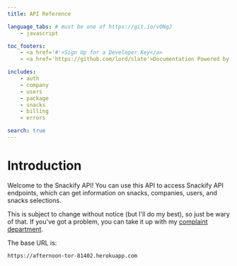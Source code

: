 ```yaml
---
title: API Reference

language_tabs: # must be one of https://git.io/vQNgJ
    - javascript

toc_footers:
    - <a href='#'>Sign Up for a Developer Key</a>
    - <a href='https://github.com/lord/slate'>Documentation Powered by Slate</a>

includes:
    - auth
    - company
    - users
    - package
    - snacks
    - billing
    - errors

search: true
---
```


# Introduction

Welcome to the Snackify API! You can use this API to access Snackify API endpoints, which can get information on snacks, companies, users, and snacks selections.

This is subject to change without notice (but I'll do my best), so just be wary of that. If you've got a problem, you can take it up with my [complaint department](http://static.dudeiwantthat.com/img/gear/office/the-complaint-department-28718.jpg).

The base URL is:

`https://afternoon-tor-81402.herokuapp.com`
